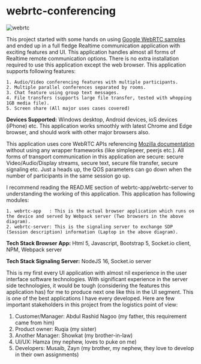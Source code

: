 # webrtc-conferencing

![webrtc](https://github.com/irfan-nagoo/webrtc-conferencing/assets/96521607/2917c651-ede7-406c-b758-f48fc7ebcd52)

This project started with some hands on using [Google WebRTC samples](https://codelabs.developers.google.com/codelabs/webrtc-web#0) and ended up in a full fledge Realtime communication application with exciting features and UI. This application handles almost all forms of Realtime remote communication options. There is no extra installation required to use this application except the web browser. This application supports following features:

    1. Audio/Video conferencing features with multiple participants.
    2. Multiple parallel conferences separated by rooms.
    3. Chat feature using group text messages.
    4. File transfers (supports large file transfer, tested with whopping 1GB media file).
    5. Screen share (All major uses cases covered)

**Devices Supported:** Windows desktop, Android devices, ioS devices (iPhone) etc. This application works smoothly with latest Chrome and Edge browser, and should work with other major browsers also.

This application uses core WebRTC APIs referencing [Mozilla documentation](https://developer.mozilla.org/en-US/docs/Web/API/RTCPeerConnection) without using any wrapper frameworks (like simplepeer, peerjs etc.). All forms of transport communication in this application are secure: secure Video/Audio/Display streams, secure text, secure file transfer, secure signaling etc. Just a heads up, the QOS parameters can go down when the number of participants in the same session go up.

I recommend reading the READ.ME section of webrtc-app/webrtc-server to understanding the working of this application. This application has following modules:

    1. webrtc-app   : This is the actual browser application which runs on the device and served by Webpack server (Two browsers in the above diagram).
    2. webrtc-server: This is the signaling server to exchange SDP (Session description) information (Laptop in the above diagram).

**Tech Stack Browser App:** Html 5, Javascript, Bootstrap 5, Socket.io client, NPM, Webpack server

**Tech Stack Signaling Server:**  NodeJS 16, Socket.io server


This is my first every UI application with almost nil experience in the user interface software technologies. With significant experience in the server side technologies, it would be tough (considering the features this application has) for me to produce next one like this in the UI segment. This is one of the best applications I have every developed. Here are few important stakeholders in this project from the logistics point of view:

1.	Customer/Manager:  Abdul Rashid Nagoo (my father, this requirement came from him)
2.	Product owner: Ruqia (my sister)
3.	Another Manager: Showkat (my brother-in-law)
4.	UI/UX: Hamza (my nephew, loves to puke on me)
5.	Developers:  Musaib, Zayn (my brother, my nephew, they love to develop in their own assignments)







